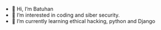 - 👋 Hi, I’m Batuhan
- 👀 I’m interested in coding and siber security. 
- 🌱 I’m currently learning ethical hacking, python and Django


<!---
1Batuhan1/1Batuhan1 is a ✨ special ✨ repository because its `README.md` (this file) appears on your GitHub profile.
You can click the Preview link to take a look at your changes.
--->

